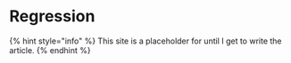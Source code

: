 # Regression

{% hint style="info" %}
This site is a placeholder for until I get to write the article.
{% endhint %}

